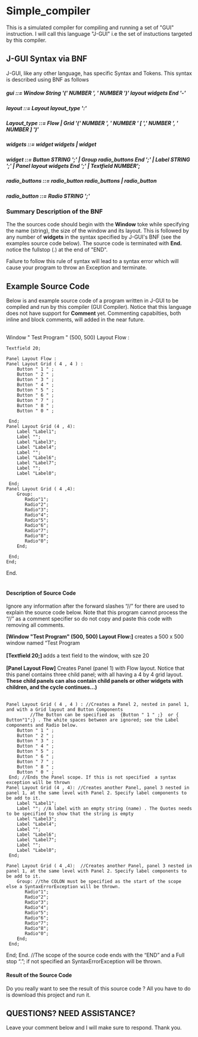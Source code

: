 # Simple_compiler
This is a simulated compiler for compiling and running a set of "GUI" instruction. I will call this language "J-GUI" i.e the set of instuctions targeted by this compiler.

## J-GUI Syntax via BNF                                                                                                              
J-GUI, like any other language, has specific Syntax and Tokens. This syntax is described using BNF as follows                        
                                                                                                                                     
##### gui ::= Window String '(' NUMBER ', ' NUMBER ')' layout widgets End '-'                                                        
                                                                                                                                     
##### layout ::= Layout layout_type ':'                                                                                              
                                                                                                                                     
##### Layout_type ::= Flow | Grid '(' NUMBER ', ' NUMBER ' [ ',' NUMBER ', ' NUMBER ] ')'                                            
                                                                                                                                     
##### widgets ::= widget widgets | widget                                                                                            
                                                                                                                                     
##### widget ::= Button STRING ';' | Group radio_buttons End ';' | Label STRING ';' | Panel layout widgets End ';' | Textfield NUMBER';                                                                                                                              
##### radio_buttons ::= radio_button radio_buttons | radio_button                                                                                                                                                                                                        
##### radio_button ::= Radio STRING ';'                                                                                              


### Summary Description of the BNF
The the sources code should begin with the <b>Window</b> toke while specifying the name (string), the size of the window and its layout. This is followed by any number of <b> widgets </b> in the syntax specified by J-GUI's BNF (see the examples source code below). The source code is terminated with <b> End. </b> notice the fullstop (.) at the end of "END". 

Failure to follow this rule of syntax will lead to a syntax error which will cause your program to throw an Exception and terminate. 

## Example Source Code 
Below is and example source code of a program written in J-GUI to be compiled and run by this compiler (GUI Compiler). Notice that this language does not have support for <b>Comment</b> yet. Commenting capabilties, both inline and block comments, will added in the near future.  <br></br>



Window  " Test Program " (500, 500) Layout Flow :

	Textfield 20;

	Panel Layout Flow : 
	Panel Layout Grid ( 4 , 4 ) :
		Button " 1 " ;
		Button " 2 " ;
		Button " 3 " ;
		Button " 4 " ;
		Button " 5 " ;
		Button " 6 " ;
		Button " 7 " ;
		Button " 8 " ;
		Button " 0 " ;
			
	 End;
	Panel Layout Grid (4 , 4):
		Label "Label1";
		Label "";
		Label "Label3";
		Label "Label4";
		Label "";
		Label "Label6";
		Label "Label7";
		Label "";
		Label "Label0";
			
	 End;
	Panel Layout Grid ( 4 ,4):
		Group:
		   Radio"1";
		   Radio"2";
		   Radio"3";
		   Radio"4";
		   Radio"5";
		   Radio"6";
		   Radio"7";
		   Radio"8";
		   Radio"0";
		End;
			
	 End;
    End;
 End. 
 </i>
 <br></br>
 
 #### Description of Source Code 
 
Ignore any information after the forward slashes “//” for there are used to explain the source code below. Note that this program cannot process the “//” as a comment specifier so do not copy and paste this code with removing all comments.

<b>[Window "Test Program" (500, 500) Layout Flow:]</b> creates a  500 x 500 window named “Test Program	<br></br>
<b>[Textfield 20;] </b> adds a text field  to the window, with sze 20 <br></br>
<b>[Panel Layout Flow]</b> Creates Panel (panel 1) with Flow layout. Notice that this panel contains three child panel; with all having a 4 by 4 grid layout. <b>These child panels can also contain child panels or other widgets with children, and the cycle continues...) </b>  <br></br>

	Panel Layout Grid ( 4 , 4 ) : //Creates a Panel 2, nested in panel 1, and with a Grid layout and Button Components
             //The Button can be specified as  {Button " 1 " ;}  or { Button"1";} . The white spaces between are ignored; see the Label components and Radio below.
		Button " 1 " ;
		Button " 2 " ;
		Button " 3 " ;
		Button " 4 " ;
		Button " 5 " ;
		Button " 6 " ;
		Button " 7 " ;
		Button " 8 " ;
		Button " 0 " ;		
	 End; //Ends the Panel scope. If this is not specified  a syntax exception will be thrown
	Panel Layout Grid (4 , 4): //Creates another Panel, panel 3 nested in panel 1, at the same level with Panel 2. Specify label components to be add to it. 
		Label "Label1";
		Label ""; //A label with an empty string (name) . The Quotes needs to be specified to show that the string is empty
		Label "Label3";
		Label "Label4";
		Label "";
		Label "Label6";
		Label "Label7";
		Label "";
		Label "Label0";		
	 End;

	Panel Layout Grid ( 4 ,4):  //Creates another Panel, panel 3 nested in panel 1, at the same level with Panel 2. Specify label components to be add to it. 
		Group: //the COLON must be specified as the start of the scope else a SyntaxErrorException will be thrown.
		   Radio"1";
		   Radio"2";
		   Radio"3";
		   Radio"4";
		   Radio"5";
		   Radio"6";
		   Radio"7";
		   Radio"8";
		   Radio"0";
		End;	
	 End;
  End;
 End. //The scope of the source code ends with the “END” and a Full stop “.”; if not specified an SyntaxErrorException will be thrown.

 #### Result of the Source Code 
 Do you really want to see the result of this source code ? All you have to do is download this project and run it. 
 
 ## QUESTIONS? NEED ASSISTANCE? 
 Leave your comment below and I will make sure to respond. Thank you. 
